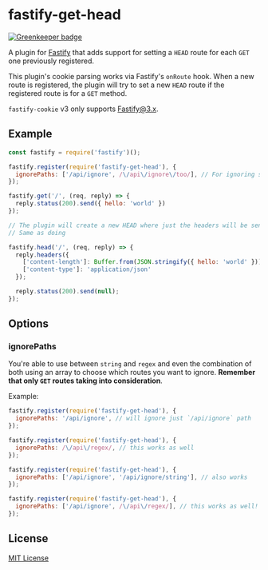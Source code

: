 # fastify-get-head

[![Greenkeeper badge](https://badges.greenkeeper.io/fastify/fastify-cookie.svg)](https://greenkeeper.io/)

<!-- [![Build Status](https://travis-ci.org/fastify/fastify-cookie.svg?branch=master)](https://travis-ci.org/fastify/fastify-cookie) -->

A plugin for [Fastify](http://fastify.io/) that adds support for setting a `HEAD` route for each `GET` one previously registered.

This plugin's cookie parsing works via Fastify's `onRoute` hook. When a new route is registered, the plugin will try to set a new `HEAD` route if the registered route is for a `GET` method.

`fastify-cookie` v3 only supports Fastify@3.x.

<!-- Setted once https://github.com/fastify/fastify/commit/449fc5c25e7d2e277e68bb3f4416cfd858a71cec is released -->

## Example

```js
const fastify = require('fastify')();

fastify.register(require('fastify-get-head'), {
  ignorePaths: ['/api/ignore', /\/api\/ignore\/too/], // For ignoring specific paths
});

fastify.get('/', (req, reply) => {
  reply.status(200).send({ hello: 'world' })
});

// The plugin will create a new HEAD where just the headers will be sent
// Same as doing

fastify.head('/', (req, reply) => {
  reply.headers({
    ['content-length']: Buffer.from(JSON.stringify({ hello: 'world' })).byteLength
    ['content-type']: 'application/json'
  });

  reply.status(200).send(null);
});
```

## Options

### ignorePaths

You're able to use between `string` and `regex` and even the combination of both using an array to choose which routes you want to ignore. **Remember that only `GET` routes taking into consideration**.

Example:

```javascript
fastify.register(require('fastify-get-head'), {
  ignorePaths: '/api/ignore', // will ignore just `/api/ignore` path
});

fastify.register(require('fastify-get-head'), {
  ignorePaths: /\/api\/regex/, // this works as well
});

fastify.register(require('fastify-get-head'), {
  ignorePaths: ['/api/ignore', '/api/ignore/string'], // also works
});

fastify.register(require('fastify-get-head'), {
  ignorePaths: ['/api/ignore', /\/api\/regex/], // this works as well!
});
```

## License

[MIT License](https://github.com/MetCoder95/fastify-get-head/blob/main/LICENSE)
